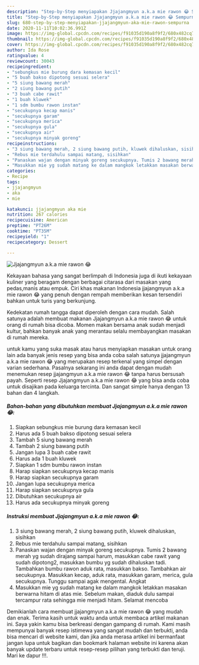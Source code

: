 ```yaml
---
description: "Step-by-Step menyiapakan Jjajangmyun a.k.a mie rawon 😂 Sempurna"
title: "Step-by-Step menyiapakan Jjajangmyun a.k.a mie rawon 😂 Sempurna"
slug: 680-step-by-step-menyiapakan-jjajangmyun-aka-mie-rawon-sempurna
date: 2020-11-11T10:02:36.991Z
image: https://img-global.cpcdn.com/recipes/f91035d190a8f9f2/680x482cq70/jjajangmyun-aka-mie-rawon-😂-foto-resep-utama.jpg
thumbnail: https://img-global.cpcdn.com/recipes/f91035d190a8f9f2/680x482cq70/jjajangmyun-aka-mie-rawon-😂-foto-resep-utama.jpg
cover: https://img-global.cpcdn.com/recipes/f91035d190a8f9f2/680x482cq70/jjajangmyun-aka-mie-rawon-😂-foto-resep-utama.jpg
author: Ida Rose
ratingvalue: 4
reviewcount: 30043
recipeingredient:
- "sebungkus mie burung dara kemasan kecil"
- "5 buah bakso dipotong sesuai selera"
- "5 siung bawang merah"
- "2 siung bawang putih"
- "3 buah cabe rawit"
- "1 buah kluwek"
- "1 sdm bumbu rawon instan"
- "secukupnya kecap manis"
- "secukupnya garam"
- "secukupnya merica"
- "secukupnya gula"
- "secukupnya air"
- "secukupnya minyak goreng"
recipeinstructions:
- "3 siung bawang merah, 2 siung bawang putih, kluwek dihaluskan, sisihkan"
- "Rebus mie terdahulu sampai matang, sisihkan"
- "Panaskan wajan dengan minyak goreng secukupnya. Tumis 2 bawang merah yg sudah dirajang sampai harum, masukkan cabe rawit yang sudah dipotong2, masukkan bumbu yg sudah dihaluskan tadi. Tambahkan bumbu rawon aduk rata, masukkan bakso. Tambahkan air secukupnya. Masukkan kecap, aduk rata, masukkan garam, merica, gula secukupnya. Tunggu sampai agak mengental. Angkat"
- "Masukkan mie yg sudah matang ke dalam mangkok letakkan masakan berwarna hitam di atas mie. Sebelum makan, diaduk dulu sampai tercampur rata sehingga mie menjadi hitam. Selamat mencoba"
categories:
- Recipe
tags:
- jjajangmyun
- aka
- mie

katakunci: jjajangmyun aka mie 
nutrition: 267 calories
recipecuisine: American
preptime: "PT26M"
cooktime: "PT35M"
recipeyield: "1"
recipecategory: Dessert

---
```



![Jjajangmyun a.k.a mie rawon 😂](https://img-global.cpcdn.com/recipes/f91035d190a8f9f2/680x482cq70/jjajangmyun-aka-mie-rawon-😂-foto-resep-utama.jpg)

Kekayaan bahasa yang sangat berlimpah di Indonesia juga di ikuti kekayaan kuliner yang beragam dengan berbagai citarasa dari masakan yang pedas,manis atau empuk. Ciri khas makanan Indonesia jjajangmyun a.k.a mie rawon 😂 yang penuh dengan rempah memberikan kesan tersendiri bahkan untuk turis yang berkunjung.


Kedekatan rumah tangga dapat diperoleh dengan cara mudah. Salah satunya adalah membuat makanan Jjajangmyun a.k.a mie rawon 😂 untuk orang di rumah bisa dicoba. Momen makan bersama anak sudah menjadi kultur, bahkan banyak anak yang merantau selalu membayangkan masakan di rumah mereka.



untuk kamu yang suka masak atau harus menyiapkan masakan untuk orang lain ada banyak jenis resep yang bisa anda coba salah satunya jjajangmyun a.k.a mie rawon 😂 yang merupakan resep terkenal yang simpel dengan varian sederhana. Pasalnya sekarang ini anda dapat dengan mudah menemukan resep jjajangmyun a.k.a mie rawon 😂 tanpa harus bersusah payah.
Seperti resep Jjajangmyun a.k.a mie rawon 😂 yang bisa anda coba untuk disajikan pada keluarga tercinta. Dan sangat simple hanya dengan 13 bahan dan 4 langkah.


<!--inarticleads1-->

##### Bahan-bahan yang dibutuhkan membuat Jjajangmyun a.k.a mie rawon 😂:

1. Siapkan sebungkus mie burung dara kemasan kecil
1. Harus ada 5 buah bakso dipotong sesuai selera
1. Tambah 5 siung bawang merah
1. Tambah 2 siung bawang putih
1. Jangan lupa 3 buah cabe rawit
1. Harus ada 1 buah kluwek
1. Siapkan 1 sdm bumbu rawon instan
1. Harap siapkan secukupnya kecap manis
1. Harap siapkan secukupnya garam
1. Jangan lupa secukupnya merica
1. Harap siapkan secukupnya gula
1. Dibutuhkan secukupnya air
1. Harus ada secukupnya minyak goreng




<!--inarticleads2-->

##### Instruksi membuat  Jjajangmyun a.k.a mie rawon 😂:

1. 3 siung bawang merah, 2 siung bawang putih, kluwek dihaluskan, sisihkan
1. Rebus mie terdahulu sampai matang, sisihkan
1. Panaskan wajan dengan minyak goreng secukupnya. Tumis 2 bawang merah yg sudah dirajang sampai harum, masukkan cabe rawit yang sudah dipotong2, masukkan bumbu yg sudah dihaluskan tadi. Tambahkan bumbu rawon aduk rata, masukkan bakso. Tambahkan air secukupnya. Masukkan kecap, aduk rata, masukkan garam, merica, gula secukupnya. Tunggu sampai agak mengental. Angkat
1. Masukkan mie yg sudah matang ke dalam mangkok letakkan masakan berwarna hitam di atas mie. Sebelum makan, diaduk dulu sampai tercampur rata sehingga mie menjadi hitam. Selamat mencoba




Demikianlah cara membuat jjajangmyun a.k.a mie rawon 😂 yang mudah dan enak. Terima kasih untuk waktu anda untuk membaca artikel makanan ini. Saya yakin kamu bisa berkreasi dengan gampang di rumah. Kami masih mempunyai banyak resep istimewa yang sangat mudah dan terbukti, anda bisa mencari di website kami, dan jika anda merasa artikel ini bermanfaat jangan lupa untuk bagikan dan bookmark halaman website ini karena akan banyak update terbaru untuk resep-resep pilihan yang terbukti dan teruji. Mari ke dapur !!!. 

